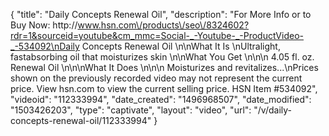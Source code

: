{
    "title": "Daily Concepts Renewal Oil",
    "description": "For More Info or to Buy Now: http:\/\/www.hsn.com\/products\/seo\/8324602?rdr=1&sourceid=youtube&cm_mmc=Social-_-Youtube-_-ProductVideo-_-534092\nDaily Concepts Renewal Oil  \n\nWhat It Is \nUltralight, fastabsorbing oil that moisturizes skin \n\nWhat You Get \n\n\n    4.05 fl. oz. Renewal Oil \n\n\nWhat It Does \n\n\n    Moisturizes and revitalizes...\nPrices shown on the previously recorded video may not represent the current price.  View hsn.com to view the current selling price. HSN Item #534092",
    "videoid": "112333994",
    "date_created": "1496968507",
    "date_modified": "1503426203",
    "type": "captivate",
    "layout": "video",
    "url": "\/v\/daily-concepts-renewal-oil\/112333994"
}